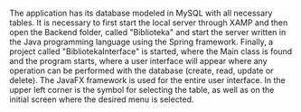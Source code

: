 The application has its database modeled in MySQL with all necessary tables. It is necessary to first start the local server through XAMP and then open the Backend folder, called "Biblioteka" and start the server written in the Java programming language using the Spring framework. Finally, a project called "BibliotekaInterface" is started, where the Main class is found and the program starts, where a user interface will appear where any operation can be performed with the database (create, read, update or delete). The JavaFX framework is used for the entire user interface. In the upper left corner is the symbol for selecting the table, as well as on the initial screen where the desired menu is selected.
